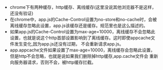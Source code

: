 * chrome下有两种缓存，http缓存、离线缓存(这里没说其他浏览器不是这样，还没有验证)
* 在chrome中，app.js的Cache-Control设置为no-store和no-cache时，会被离线缓存忽略此设置，app.js该缓存还是缓存。规范里也是这么描述的。
* 如果app.js的Cache-Control设置为max-age=10000，离线缓存不会忽略此设置，也就是说这个http首部设置影响到了离线缓存。这时即使appcache文件发生变化,因为app.js还没有过期，
  不会重新请求app.js。
* app.appcache文件如果设置了max-age=10000，离线缓存会忽略此设置，但是http不会忽略，也就是说如果我们删除掉http缓存,app.cache文件会
重新向服务器请求，否则不会，被http缓存拦截。